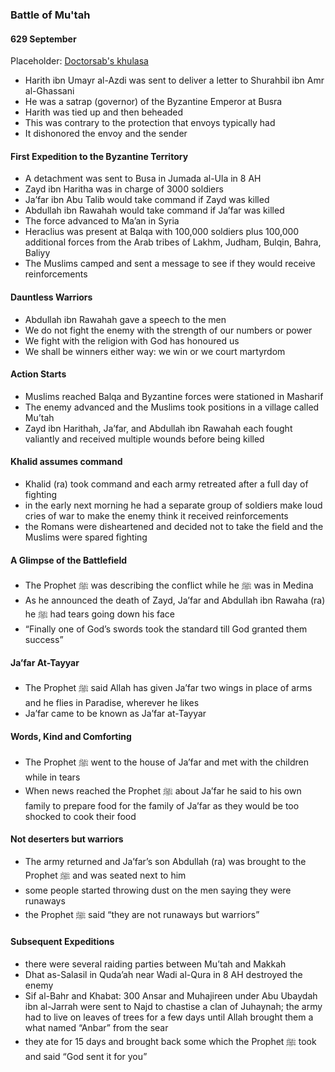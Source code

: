 ### Battle of Mu'tah
#### 629 September

Placeholder: [Doctorsab's khulasa](../khulasa/doctorsab-chapter-17)

- Harith ibn Umayr al-Azdi was sent to deliver a letter to Shurahbil ibn Amr al-Ghassani
- He was a satrap (governor) of the Byzantine Emperor at Busra
- Harith was tied up and then beheaded
- This was contrary to the protection that envoys typically had
- It dishonored the envoy and the sender

#### First Expedition to the Byzantine Territory
- A detachment was sent to Busa in Jumada al-Ula in 8 AH
- Zayd ibn Haritha was in charge of 3000 soldiers
- Ja’far ibn Abu Talib would take command if Zayd was killed
- Abdullah ibn Rawahah would take command if Ja’far was killed
- The force advanced to Ma’an in Syria
- Heraclius was present at Balqa with 100,000 soldiers plus 100,000 additional forces from the Arab tribes of Lakhm, Judham, Bulqin, Bahra, Baliyy
- The Muslims camped and sent a message to see if they would receive reinforcements

#### Dauntless Warriors
- Abdullah ibn Rawahah gave a speech to the men
- We do not fight the enemy with the strength of our numbers or power
- We fight with the religion with God has honoured us
- We shall be winners either way: we win or we court martyrdom

#### Action Starts
- Muslims reached Balqa and Byzantine forces were stationed in Masharif
- The enemy advanced and the Muslims took positions in a village called Mu’tah
- Zayd ibn Harithah, Ja’far, and Abdullah ibn Rawahah each fought valiantly and received multiple wounds before being killed

#### Khalid assumes command
- Khalid (ra) took command and each army retreated after a full day of fighting
- in the early next morning he had a separate group of soldiers make loud cries of war to make the enemy think it received reinforcements
- the Romans were disheartened and decided not to take the field and the Muslims were spared fighting

#### A Glimpse of the Battlefield
- The Prophet ﷺ was describing the conflict while he ﷺ was in Medina
- As he announced the death of Zayd, Ja’far and Abdullah ibn Rawaha (ra) he ﷺ had tears going down his face
- “Finally one of God’s swords took the standard till God granted them success”

#### Ja’far At-Tayyar
- The Prophet ﷺ said Allah has given Ja’far two wings in place of arms and he flies in Paradise, wherever he likes
- Ja’far came to be known as Ja’far at-Tayyar

#### Words, Kind and Comforting
- The Prophet ﷺ went to the house of Ja’far and met with the children while in tears
- When news reached the Prophet ﷺ about Ja’far he said to his own family to prepare food for the family of Ja’far as they would be too shocked to cook their food

#### Not deserters but warriors
- The army returned and Ja’far’s son Abdullah (ra) was brought to the Prophet ﷺ and was seated next to him
- some people started throwing dust on the men saying they were runaways
- the Prophet ﷺ said “they are not runaways but warriors”

#### Subsequent Expeditions
- there were several raiding parties between Mu’tah and Makkah
- Dhat as-Salasil in Quda’ah near Wadi al-Qura in 8 AH destroyed the enemy
- Sif al-Bahr and Khabat: 300 Ansar and Muhajireen under Abu Ubaydah ibn al-Jarrah were sent to Najd to chastise a clan of Juhaynah; the army had to live on leaves of trees for a few days until Allah brought them a what named “Anbar” from the sear
- they ate for 15 days and brought back some which the Prophet ﷺ took and said “God sent it for you”

